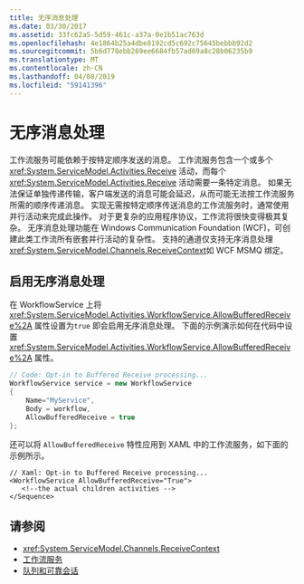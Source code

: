 ```yaml
---
title: 无序消息处理
ms.date: 03/30/2017
ms.assetid: 33fc62a5-5d59-461c-a37a-0e1b51ac763d
ms.openlocfilehash: 4e1864b25a4dbe8192cd5c692c75645bebbb92d2
ms.sourcegitcommit: 5b6d778ebb269ee6684fb57ad69a8c28b06235b9
ms.translationtype: MT
ms.contentlocale: zh-CN
ms.lasthandoff: 04/08/2019
ms.locfileid: "59141396"
---
```

# <a name="out-of-order-message-processing"></a>无序消息处理
工作流服务可能依赖于按特定顺序发送的消息。 工作流服务包含一个或多个 <xref:System.ServiceModel.Activities.Receive> 活动，而每个 <xref:System.ServiceModel.Activities.Receive> 活动需要一条特定消息。 如果无法保证单独传递传输，客户端发送的消息可能会延迟，从而可能无法按工作流服务所需的顺序传递消息。 实现无需按特定顺序传送消息的工作流服务时，通常使用并行活动来完成此操作。 对于更复杂的应用程序协议，工作流将很快变得极其复杂。  无序消息处理功能在 Windows Communication Foundation (WCF)，可创建此类工作流所有嵌套并行活动的复杂性。 支持的通道仅支持无序消息处理<xref:System.ServiceModel.Channels.ReceiveContext>如 WCF MSMQ 绑定。  
  
## <a name="enabling-out-of-order-message-processing"></a>启用无序消息处理  
 在 WorkflowService 上将 <xref:System.ServiceModel.Activities.WorkflowService.AllowBufferedReceive%2A> 属性设置为`true` 即会启用无序消息处理。 下面的示例演示如何在代码中设置 <xref:System.ServiceModel.Activities.WorkflowService.AllowBufferedReceive%2A> 属性。  
  
```csharp  
// Code: Opt-in to Buffered Receive processing...  
WorkflowService service = new WorkflowService  
{  
    Name="MyService",  
    Body = workflow,  
    AllowBufferedReceive = true  
};  
```  
  
 还可以将 `AllowBufferedReceive` 特性应用到 XAML 中的工作流服务，如下面的示例所示。  
  
```xaml  
// Xaml: Opt-in to Buffered Receive processing...  
<WorkflowService AllowBufferedReceive="True">  
   <!--the actual children activities -->  
</Sequence>  
```  
  
## <a name="see-also"></a>请参阅

- <xref:System.ServiceModel.Channels.ReceiveContext>
- [工作流服务](../../../../docs/framework/wcf/feature-details/workflow-services.md)
- [队列和可靠会话](../../../../docs/framework/wcf/feature-details/queues-and-reliable-sessions.md)
